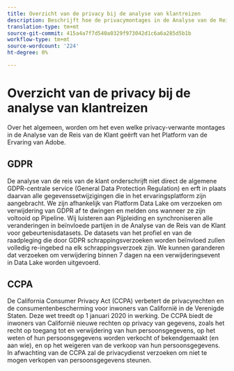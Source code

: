 ```yaml
---
title: Overzicht van de privacy bij de analyse van klantreizen
description: Beschrijft hoe de privacymontages in de Analyse van de Reis van de Klant werken.
translation-type: tm+mt
source-git-commit: 415a4a7f7d540a0329f973042d1c6a6a285d5b1b
workflow-type: tm+mt
source-wordcount: '224'
ht-degree: 0%

---
```



# Overzicht van de privacy bij de analyse van klantreizen

Over het algemeen, worden om het even welke privacy-verwante montages in de Analyse van de Reis van de Klant geërft van het Platform van de Ervaring van Adobe.

## GDPR

De analyse van de reis van de klant onderschrijft niet direct de algemene GDPR-centrale service (General Data Protection Regulation) en erft in plaats daarvan alle gegevenssetwijzigingen die in het ervaringsplatform zijn aangebracht. We zijn afhankelijk van Platform Data Lake om verzoeken om verwijdering van GDPR af te dwingen en melden ons wanneer ze zijn voltooid op Pipeline. Wij luisteren aan Pijpleiding en synchroniseren alle veranderingen in beïnvloede partijen in de Analyse van de Reis van de Klant voor gebeurtenisdatasets. De datasets van het profiel en van de raadpleging die door GDPR schrappingsverzoeken worden beïnvloed zullen volledig re-ingebed na elk schrappingsverzoek zijn. We kunnen garanderen dat verzoeken om verwijdering binnen 7 dagen na een verwijderingsevent in Data Lake worden uitgevoerd.

## CCPA

De California Consumer Privacy Act (CCPA) verbetert de privacyrechten en de consumentenbescherming voor inwoners van Californië in de Verenigde Staten. Deze wet treedt op 1 januari 2020 in werking.
De CCPA biedt de inwoners van Californië nieuwe rechten op privacy van gegevens, zoals het recht op toegang tot en verwijdering van hun persoonsgegevens, op het weten of hun persoonsgegevens worden verkocht of bekendgemaakt (en aan wie), en op het weigeren van de verkoop van hun persoonsgegevens.
In afwachting van de CCPA zal de privacydienst verzoeken om niet te mogen verkopen van persoonsgegevens steunen.
